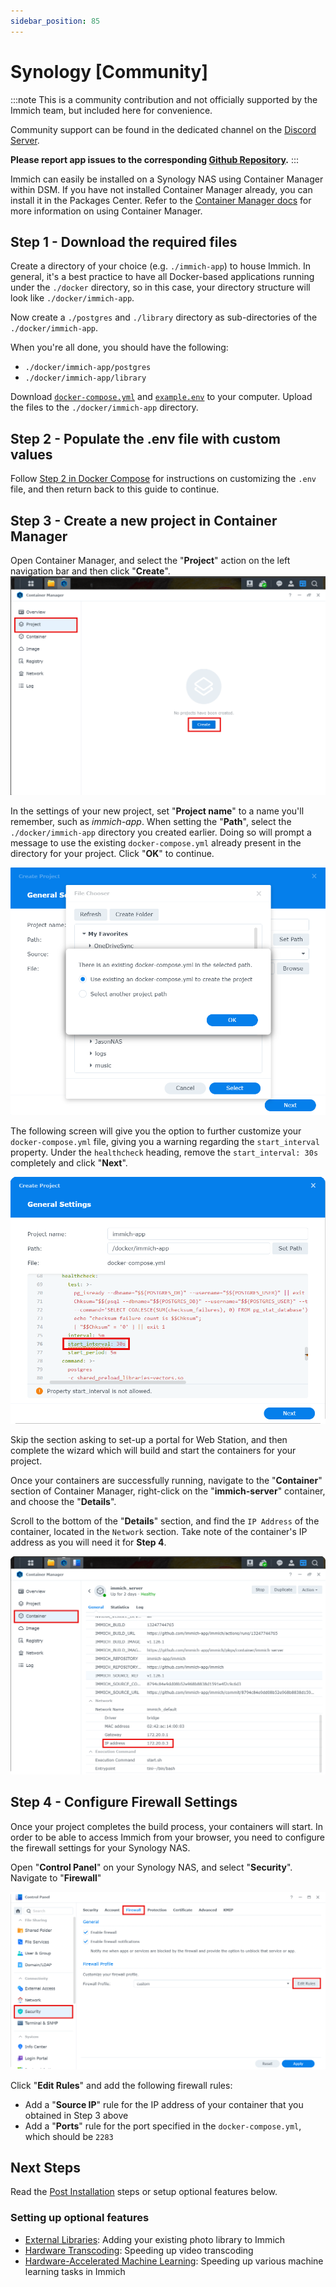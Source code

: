 ```yaml
---
sidebar_position: 85
---
```


# Synology [Community]

:::note
This is a community contribution and not officially supported by the Immich team, but included here for convenience.

Community support can be found in the dedicated channel on the [Discord Server](https://discord.immich.app/).

**Please report app issues to the corresponding [Github Repository](https://github.com/truenas/charts/tree/master/community/immich).**
:::

Immich can easily be installed on a Synology NAS using Container Manager within DSM.  If you have not installed Container Manager already, you can install it in the Packages Center.  Refer to the [Container Manager docs](https://kb.synology.com/en-us/DSM/help/ContainerManager/docker_desc?version=7) for more information on using Container Manager.

## Step 1 - Download the required files

Create a directory of your choice (e.g. `./immich-app`) to house Immich.  In general, it's a best practice to have all Docker-based applications running under the `./docker` directory, so in this case, your directory structure will look like `./docker/immich-app`.

Now create a `./postgres` and `./library` directory as sub-directories of the `./docker/immich-app`.

When you're all done, you should have the following:

* `./docker/immich-app/postgres`
* `./docker/immich-app/library`

Download [`docker-compose.yml`](https://github.com/immich-app/immich/releases/latest/download/docker-compose.yml) and [`example.env`](https://github.com/immich-app/immich/releases/latest/download/example.env) to your computer.  Upload the files to the `./docker/immich-app` directory.

## Step 2 - Populate the .env file with custom values

Follow [Step 2 in Docker Compose](./docker-compose#step-2---populate-the-env-file-with-custom-values) for instructions on customizing the `.env` file, and then return back to this guide to continue.

## Step 3 - Create a new project in Container Manager

Open Container Manager, and select the "**Project**" action on the left navigation bar and then click "**Create**".
![Create Project](../../static/img/synology-container-manager-create-project.png)

In the settings of your new project, set "**Project name**" to a name you'll remember, such as *immich-app*. When setting the "**Path**", select the `./docker/immich-app` directory you created earlier.  Doing so will prompt a message to use the existing `docker-compose.yml` already present in the directory for your project.  Click "**OK**" to continue.

![Set Path](../../static/img/synology-container-manager-set-path.png)

The following screen will give you the option to further customize your `docker-compose.yml` file, giving you a warning regarding the `start_interval` property.  Under the `healthcheck` heading, remove the `start_interval: 30s` completely and click "**Next**".

![start interval](../../static/img/synology-container-manager-customize-docker-compose.png)

Skip the section asking to set-up a portal for Web Station, and then complete the wizard which will build and start the containers for your project.

Once your containers are successfully running, navigate to the "**Container**" section of Container Manager, right-click on the "**immich-server**" container, and choose the "**Details**".

Scroll to the bottom of the "**Details**" section, and find the `IP Address` of the container, located in the `Network` section.  Take note of the container's IP address as you will need it for **Step 4**.

![Container Details](../../static/img/synology-container-manager-container-details.png)

## Step 4 - Configure Firewall Settings

Once your project completes the build process, your containers will start.  In order to be able to access Immich from your browser, you need to configure the firewall settings for your Synology NAS.

Open "**Control Panel**" on your Synology NAS, and select "**Security**".  Navigate to "**Firewall**"  

![Firewall rules](../../static/img/synology-firewall-rules.png)

Click "**Edit Rules**" and add the following firewall rules:

- Add a "**Source IP**" rule for the IP address of your container that you obtained in Step 3 above
- Add a "**Ports**" rule for the port specified in the `docker-compose.yml`, which should be `2283`

## Next Steps

Read the [Post Installation](/docs/install/post-install.mdx) steps or setup optional features below.

### Setting up optional features

- [External Libraries](/docs/features/libraries.md): Adding your existing photo library to Immich
- [Hardware Transcoding](/docs/features/hardware-transcoding.md): Speeding up video transcoding
- [Hardware-Accelerated Machine Learning](/docs/features/ml-hardware-acceleration.md): Speeding up various machine learning tasks in Immich